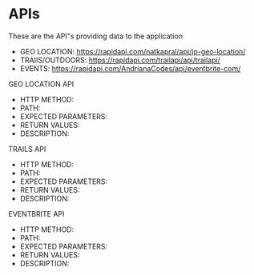 # APIs

These are the API"s providing data to the application 
- GEO LOCATION: https://rapidapi.com/natkapral/api/ip-geo-location/
- TRAIlS/OUTDOORS: https://rapidapi.com/trailapi/api/trailapi/
- EVENTS: https://rapidapi.com/AndrianaCodes/api/eventbrite-com/


GEO LOCATION API

- HTTP METHOD:
- PATH: 
- EXPECTED PARAMETERS: 
- RETURN VALUES:
- DESCRIPTION: 



TRAILS API

- HTTP METHOD:
- PATH: 
- EXPECTED PARAMETERS: 
- RETURN VALUES:
- DESCRIPTION: 



EVENTBRITE API

- HTTP METHOD:
- PATH: 
- EXPECTED PARAMETERS: 
- RETURN VALUES:
- DESCRIPTION: 